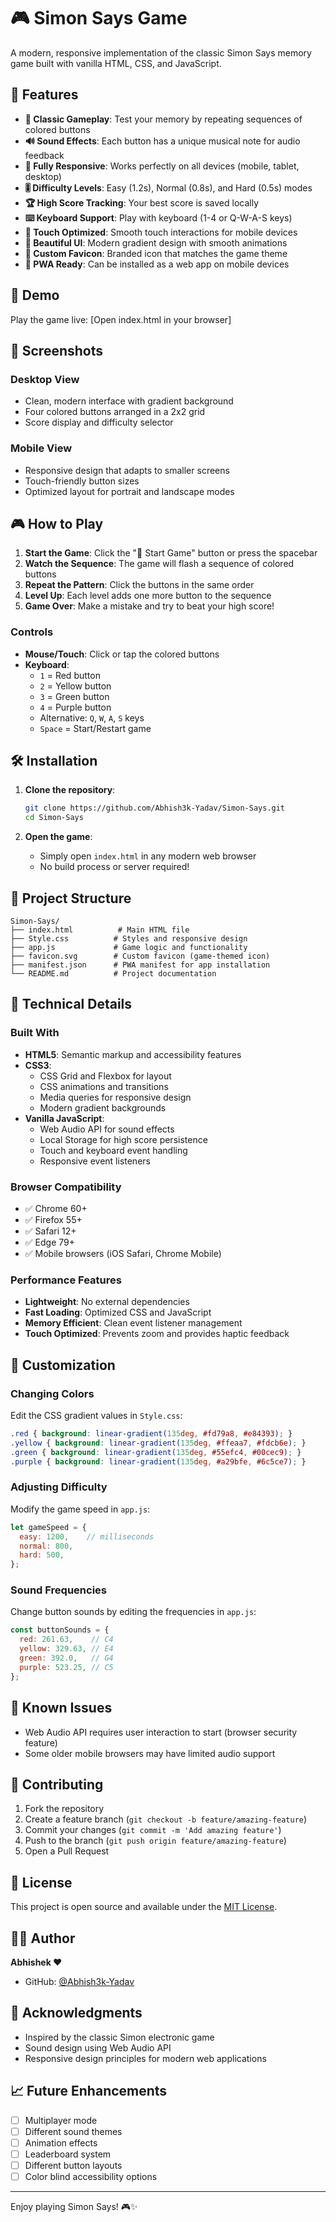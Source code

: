 # 🎮 Simon Says Game

A modern, responsive implementation of the classic Simon Says memory game built with vanilla HTML, CSS, and JavaScript.

## 🌟 Features

- **🎯 Classic Gameplay**: Test your memory by repeating sequences of colored buttons
- **🔊 Sound Effects**: Each button has a unique musical note for audio feedback
- **📱 Fully Responsive**: Works perfectly on all devices (mobile, tablet, desktop)
- **🎚️ Difficulty Levels**: Easy (1.2s), Normal (0.8s), and Hard (0.5s) modes
- **🏆 High Score Tracking**: Your best score is saved locally
- **⌨️ Keyboard Support**: Play with keyboard (1-4 or Q-W-A-S keys)
- **📱 Touch Optimized**: Smooth touch interactions for mobile devices
- **🎨 Beautiful UI**: Modern gradient design with smooth animations
- **🔖 Custom Favicon**: Branded icon that matches the game theme
- **📱 PWA Ready**: Can be installed as a web app on mobile devices

## 🚀 Demo

Play the game live: [Open index.html in your browser]

## 📱 Screenshots

### Desktop View

- Clean, modern interface with gradient background
- Four colored buttons arranged in a 2x2 grid
- Score display and difficulty selector

### Mobile View

- Responsive design that adapts to smaller screens
- Touch-friendly button sizes
- Optimized layout for portrait and landscape modes

## 🎮 How to Play

1. **Start the Game**: Click the "🚀 Start Game" button or press the spacebar
2. **Watch the Sequence**: The game will flash a sequence of colored buttons
3. **Repeat the Pattern**: Click the buttons in the same order
4. **Level Up**: Each level adds one more button to the sequence
5. **Game Over**: Make a mistake and try to beat your high score!

### Controls

- **Mouse/Touch**: Click or tap the colored buttons
- **Keyboard**:
  - `1` = Red button
  - `2` = Yellow button
  - `3` = Green button
  - `4` = Purple button
  - Alternative: `Q`, `W`, `A`, `S` keys
  - `Space` = Start/Restart game

## 🛠️ Installation

1. **Clone the repository**:

   ```bash
   git clone https://github.com/Abhish3k-Yadav/Simon-Says.git
   cd Simon-Says
   ```

2. **Open the game**:
   - Simply open `index.html` in any modern web browser
   - No build process or server required!

## 📁 Project Structure

```text
Simon-Says/
├── index.html          # Main HTML file
├── Style.css          # Styles and responsive design
├── app.js             # Game logic and functionality
├── favicon.svg        # Custom favicon (game-themed icon)
├── manifest.json      # PWA manifest for app installation
└── README.md          # Project documentation
```

## 🔧 Technical Details

### Built With

- **HTML5**: Semantic markup and accessibility features
- **CSS3**:
  - CSS Grid and Flexbox for layout
  - CSS animations and transitions
  - Media queries for responsive design
  - Modern gradient backgrounds
- **Vanilla JavaScript**:
  - Web Audio API for sound effects
  - Local Storage for high score persistence
  - Touch and keyboard event handling
  - Responsive event listeners

### Browser Compatibility

- ✅ Chrome 60+
- ✅ Firefox 55+
- ✅ Safari 12+
- ✅ Edge 79+
- ✅ Mobile browsers (iOS Safari, Chrome Mobile)

### Performance Features

- **Lightweight**: No external dependencies
- **Fast Loading**: Optimized CSS and JavaScript
- **Memory Efficient**: Clean event listener management
- **Touch Optimized**: Prevents zoom and provides haptic feedback

## 🎨 Customization

### Changing Colors

Edit the CSS gradient values in `Style.css`:

```css
.red { background: linear-gradient(135deg, #fd79a8, #e84393); }
.yellow { background: linear-gradient(135deg, #ffeaa7, #fdcb6e); }
.green { background: linear-gradient(135deg, #55efc4, #00cec9); }
.purple { background: linear-gradient(135deg, #a29bfe, #6c5ce7); }
```

### Adjusting Difficulty

Modify the game speed in `app.js`:

```javascript
let gameSpeed = {
  easy: 1200,    // milliseconds
  normal: 800,
  hard: 500,
};
```

### Sound Frequencies

Change button sounds by editing the frequencies in `app.js`:

```javascript
const buttonSounds = {
  red: 261.63,    // C4
  yellow: 329.63, // E4
  green: 392.0,   // G4
  purple: 523.25, // C5
};
```

## 🐛 Known Issues

- Web Audio API requires user interaction to start (browser security feature)
- Some older mobile browsers may have limited audio support

## 🤝 Contributing

1. Fork the repository
2. Create a feature branch (`git checkout -b feature/amazing-feature`)
3. Commit your changes (`git commit -m 'Add amazing feature'`)
4. Push to the branch (`git push origin feature/amazing-feature`)
5. Open a Pull Request

## 📝 License

This project is open source and available under the [MIT License](LICENSE).

## 👨‍💻 Author

**Abhishek ❤️**

- GitHub: [@Abhish3k-Yadav](https://github.com/Abhish3k-Yadav)

## 🙏 Acknowledgments

- Inspired by the classic Simon electronic game
- Sound design using Web Audio API
- Responsive design principles for modern web applications

## 📈 Future Enhancements

- [ ] Multiplayer mode
- [ ] Different sound themes
- [ ] Animation effects
- [ ] Leaderboard system
- [ ] Different button layouts
- [ ] Color blind accessibility options

---

Enjoy playing Simon Says! 🎮✨
